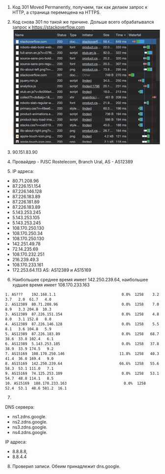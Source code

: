 1. Код 301 Moved Permanently, получаем, так как делаем запрос к HTTP, а страница перемещена на HTTPS.
2. Код снова 301 по такой же причине. Дольше всего обрабатывался запрос к https://stackoverflow.com
   ![](chrome.png)

3. 90.151.83.90
4. Провайдер - PJSC Rostelecom, Branch Ural, AS - AS12389
5. IP адреса:
 - 80.71.208.96
 - 87.226.151.154
 - 87.226.146.128
 - 87.226.183.89
 - 87.226.181.89
 - 87.226.183.89
 - 5.143.253.245
 - 5.143.253.105
 - 5.143.253.245
 - 108.170.250.130
 - 108.170.250.34
 - 108.170.250.130
 - 142.251.49.78
 - 72.14.235.69
 - 108.170.232.251
 - 216.239.49.3
 - 108.170.233.161
 - 172.253.64.113
AS: AS12389 и AS15169
6. Наибольшее среднее время имеет 142.250.239.64, наибольшее худшее время имеет 108.170.233.163

 ```Host                                                Loss%   Snt   Last   Avg  Best  Wrst StDev
 1. AS???    192.168.1.1                              0.0%  1258    3.2   3.7   2.0  61.7   4.0
 2. AS12389  80.71.208.96                             0.0%  1258    7.0   8.9   3.3 204.8  10.3
 3. AS12389  87.226.151.154                           0.0%  1258    4.8   8.0   3.1 152.8   8.0
 4. AS12389  87.226.146.128                           0.0%  1258    5.5   8.1   3.6 104.8   5.9
 5. AS12389  87.226.183.89                            0.0%  1258   68.7  38.6  33.8 102.4   6.1
 6. AS12389  5.143.253.105                            0.0%  1258   37.8  38.9  33.9 174.5   9.2
 7. AS15169  108.170.250.146                         11.8%  1258   40.3  41.4  36.0 169.4   9.0
 8. AS15169  142.250.239.64                          66.6%  1258   55.6  58.3  53.1 111.0   7.1
 9. AS15169  74.125.253.109                           0.0%  1258   53.1  54.7  48.8 114.1   8.5
10. AS15169  108.170.233.163                          0.0%  1258   52.4  53.1  48.6 581.2  16.1 
```
7. 
DNS сервера: 
   - ns1.zdns.google.
   - ns2.zdns.google.
   - ns3.zdns.google.
   - ns4.zdns.google. 
   
IP адреса: 
   - 8.8.8.8, 
   - 8.8.4.4
8. Проверил записи. Обеим принадлежит dns.google.
